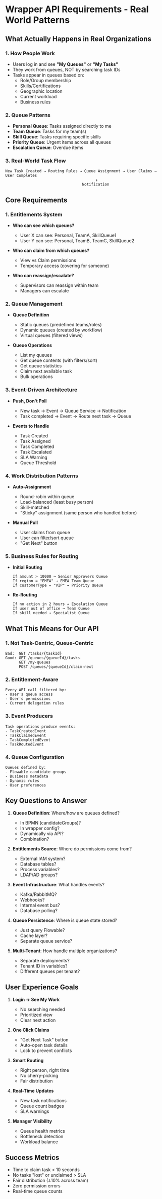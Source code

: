 # Wrapper API Requirements - Real World Patterns

## What Actually Happens in Real Organizations

### 1. How People Work
- Users log in and see **"My Queues"** or **"My Tasks"**
- They work from queues, NOT by searching task IDs
- Tasks appear in queues based on:
  - Role/Group membership
  - Skills/Certifications
  - Geographic location
  - Current workload
  - Business rules

### 2. Queue Patterns
- **Personal Queue**: Tasks assigned directly to me
- **Team Queue**: Tasks for my team(s)
- **Skill Queue**: Tasks requiring specific skills
- **Priority Queue**: Urgent items across all queues
- **Escalation Queue**: Overdue items

### 3. Real-World Task Flow
```
New Task Created → Routing Rules → Queue Assignment → User Claims → User Completes
                                        ↓
                                  Notification
```

## Core Requirements

### 1. Entitlements System
- **Who can see which queues?**
  - User X can see: Personal, TeamA, SkillQueue1
  - User Y can see: Personal, TeamB, TeamC, SkillQueue2
  
- **Who can claim from which queues?**
  - View vs Claim permissions
  - Temporary access (covering for someone)
  
- **Who can reassign/escalate?**
  - Supervisors can reassign within team
  - Managers can escalate

### 2. Queue Management
- **Queue Definition**
  - Static queues (predefined teams/roles)
  - Dynamic queues (created by workflow)
  - Virtual queues (filtered views)

- **Queue Operations**
  - List my queues
  - Get queue contents (with filters/sort)
  - Get queue statistics
  - Claim next available task
  - Bulk operations

### 3. Event-Driven Architecture
- **Push, Don't Poll**
  - New task → Event → Queue Service → Notification
  - Task completed → Event → Route next task → Queue
  
- **Events to Handle**
  - Task Created
  - Task Assigned
  - Task Completed  
  - Task Escalated
  - SLA Warning
  - Queue Threshold

### 4. Work Distribution Patterns
- **Auto-Assignment**
  - Round-robin within queue
  - Load-balanced (least busy person)
  - Skill-matched
  - "Sticky" assignment (same person who handled before)

- **Manual Pull**
  - User claims from queue
  - User can filter/sort queue
  - "Get Next" button

### 5. Business Rules for Routing
- **Initial Routing**
  ```
  If amount > 10000 → Senior Approvers Queue
  If region = "EMEA" → EMEA Team Queue  
  If customerType = "VIP" → Priority Queue
  ```

- **Re-Routing**
  ```
  If no action in 2 hours → Escalation Queue
  If user out of office → Team Queue
  If skill needed → Specialist Queue
  ```

## What This Means for Our API

### 1. Not Task-Centric, Queue-Centric
```
Bad:  GET /tasks/{taskId}
Good: GET /queues/{queueId}/tasks
      GET /my-queues
      POST /queues/{queueId}/claim-next
```

### 2. Entitlement-Aware
```
Every API call filtered by:
- User's queue access
- User's permissions
- Current delegation rules
```

### 3. Event Producers
```
Task operations produce events:
- TaskCreatedEvent
- TaskClaimedEvent
- TaskCompletedEvent
- TaskRoutedEvent
```

### 4. Queue Configuration
```
Queues defined by:
- Flowable candidate groups
- Business metadata
- Dynamic rules
- User preferences
```

## Key Questions to Answer

1. **Queue Definition**: Where/how are queues defined?
   - In BPMN (candidateGroups)?
   - In wrapper config?
   - Dynamically via API?
   - Combination?

2. **Entitlements Source**: Where do permissions come from?
   - External IAM system?
   - Database tables?
   - Process variables?
   - LDAP/AD groups?

3. **Event Infrastructure**: What handles events?
   - Kafka/RabbitMQ?
   - Webhooks?
   - Internal event bus?
   - Database polling?

4. **Queue Persistence**: Where is queue state stored?
   - Just query Flowable?
   - Cache layer?
   - Separate queue service?

5. **Multi-Tenant**: How handle multiple organizations?
   - Separate deployments?
   - Tenant ID in variables?
   - Different queues per tenant?

## User Experience Goals

1. **Login → See My Work**
   - No searching needed
   - Prioritized view
   - Clear next action

2. **One Click Claims**
   - "Get Next Task" button
   - Auto-open task details
   - Lock to prevent conflicts

3. **Smart Routing**
   - Right person, right time
   - No cherry-picking
   - Fair distribution

4. **Real-Time Updates**
   - New task notifications
   - Queue count badges
   - SLA warnings

5. **Manager Visibility**
   - Queue health metrics
   - Bottleneck detection
   - Workload balance

## Success Metrics

- Time to claim task < 10 seconds
- No tasks "lost" or unclaimed > SLA
- Fair distribution (±10% across team)
- Zero permission errors
- Real-time queue counts